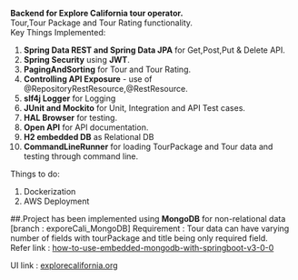 **Backend for Explore California tour operator.** \
Tour,Tour Package and Tour Rating functionality. \
Key Things Implemented: 
1. **Spring Data REST and Spring Data JPA** for Get,Post,Put & Delete API.
2. **Spring Security** using **JWT**.
3. **PagingAndSorting** for Tour and Tour Rating. 
4. **Controlling API Exposure** - use of @RepositoryRestResource,@RestResource.
5. **slf4j Logger** for Logging
6. **JUnit and Mockito** for Unit, Integration and API Test cases. 
7. **HAL Browser** for testing.
8. **Open API** for API documentation. 
9. **H2 embedded DB** as Relational DB
10. **CommandLineRunner** for loading TourPackage and Tour data and testing through command line.

Things to do:
1. Dockerization
2. AWS Deployment

##.Project has been implemented using **MongoDB** for non-relational data [branch : exporeCali_MongoDB]
Requirement : Tour data can have varying number of fields with tourPackage and title being only required field. \
Refer link : <a href="https://stackoverflow.com/questions/74734106/how-to-use-embedded-mongodb-with-springboot-v3-0-0" target="_blank">how-to-use-embedded-mongodb-with-springboot-v3-0-0</a>

UI link : <a href="https://explorecalifornia.org/" target="_blank">explorecalifornia.org</a>
